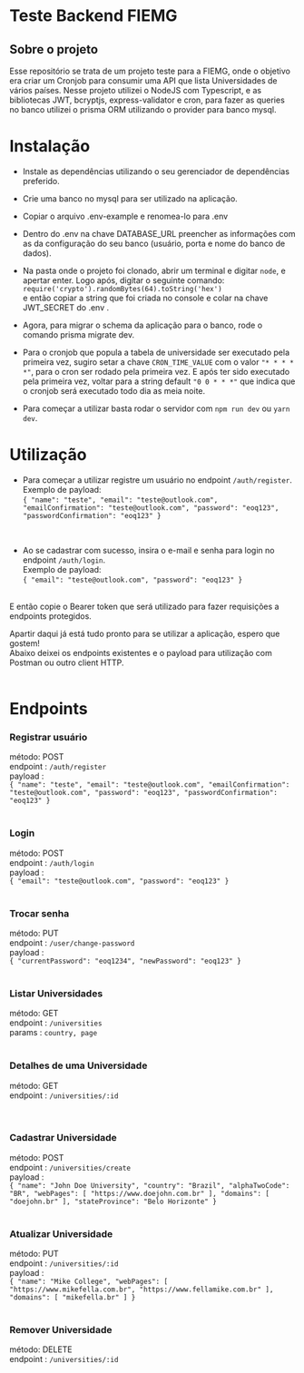 # Teste Backend FIEMG
## Sobre o projeto
Esse repositório se trata de um projeto teste para a FIEMG, onde o objetivo era criar um Cronjob para consumir uma API que lista Universidades de vários países. Nesse projeto utilizei o NodeJS com Typescript, e as bibliotecas JWT, bcryptjs, express-validator e cron, para fazer as queries no banco utilizei o prisma ORM utilizando o provider para banco mysql.
# Instalação

* Instale as dependências utilizando o seu gerenciador de dependências preferido.

* Crie uma banco no mysql para ser utilizado na aplicação.

* Copiar o arquivo .env-example e renomea-lo para .env

* Dentro do .env na chave DATABASE_URL preencher as informações com as da configuração do seu banco (usuário, porta e nome do banco de dados).

* Na pasta onde o projeto foi clonado, abrir um terminal e digitar `node`, e apertar enter. Logo após, digitar o seguinte comando:<br> `require('crypto').randomBytes(64).toString('hex')`<br> e então copiar a string que foi criada no console e colar na chave JWT_SECRET do .env .

* Agora, para migrar o schema da aplicação para o banco, rode o comando prisma migrate dev.

* Para o cronjob que popula a tabela de universidade ser executado pela primeira vez, sugiro setar a chave `CRON_TIME_VALUE` com o valor `"* * * * *"`, para o cron ser rodado pela primeira vez. E após ter sido executado pela primeira vez, voltar para a string default `"0 0 * * *"` que indica que o cronjob será executado todo dia as meia noite.

* Para começar a utilizar basta rodar o servidor com `npm run dev` ou `yarn dev`.

# Utilização

* Para começar a utilizar registre um usuário no endpoint `/auth/register`.<br>
Exemplo de payload:<br> `{
	"name": "teste",
	"email": "teste@outlook.com",
	"emailConfirmation": "teste@outlook.com",
	"password": "eoq123",
	"passwordConfirmation": "eoq123"
}`

<br>

* Ao se cadastrar com sucesso, insira o e-mail e senha para login no endpoint `/auth/login`.<br>
Exemplo de payload:<br> `{
	"email": "teste@outlook.com",
	"password": "eoq123"
}`
<br>
E então copie o Bearer token que será utilizado para fazer requisições a endpoints protegidos.<br>

Apartir daqui já está tudo pronto para se utilizar a aplicação, espero que gostem!<br>
Abaixo deixei os endpoints existentes e o payload para utilização com Postman ou outro client HTTP.<br><br>
# Endpoints

### Registrar usuário<br>
método: POST<BR>
endpoint : `/auth/register`<br>
payload :<br> `{
"name": "teste",
"email": "teste@outlook.com",
"emailConfirmation": "teste@outlook.com",
"password": "eoq123",
"passwordConfirmation": "eoq123"
}`<br> <br>

### Login<br>
método: POST<BR>
endpoint : `/auth/login`<br>
payload :<br> `
{
"email": "teste@outlook.com",
"password": "eoq123"
}
`<br> <br>

### Trocar senha<br>
método: PUT<BR>
endpoint : `/user/change-password`<br>
payload :<br> `
{
"currentPassword": "eoq1234",
"newPassword": "eoq123"
}
`<br> <br>

### Listar Universidades<br>
método: GET<BR>
endpoint : `/universities`<br>
params : `
country, page
`<br> <br>

### Detalhes de uma Universidade<br>
método: GET<BR>
endpoint : `/universities/:id`<br>
<br> <br>

### Cadastrar Universidade<br>
método: POST<BR>
endpoint : `/universities/create`<br>
payload :<br> `
{
"name": "John Doe University",
"country": "Brazil",
"alphaTwoCode": "BR",
"webPages": [
    "https://www.doejohn.com.br"
],
"domains": [
    "doejohn.br"
],
"stateProvince": "Belo Horizonte"
}
`<br> <br>

### Atualizar Universidade<br>
método: PUT<BR>
endpoint : `/universities/:id`<br>
payload :<br> `
{
"name": "Mike College",
"webPages": [
        "https://www.mikefella.com.br",
        "https://www.fellamike.com.br"
],
"domains": [
    "mikefella.br"
]
}
`<br> <br>

### Remover Universidade<br>
método: DELETE<BR>
endpoint : `/universities/:id`<br>
<br> <br>










